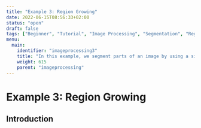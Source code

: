 ```yaml
---
title: "Example 3: Region Growing"
date: 2022-06-15T08:56:33+02:00
status: "open"
draft: false
tags: ["Beginner", "Tutorial", "Image Processing", "Segmentation", "Region Growing"]
menu: 
  main:
    identifier: "imageprocessing3"
    title: "In this example, we segment parts of an image by using a simple region growing."
    weight: 615
    parent: "imageprocessing"
---
```


# Example 3: Region Growing
## Introduction

